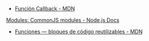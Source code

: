 * [Función Callback - MDN](https://developer.mozilla.org/es/docs/Glossary/Callback_function)
</p></details>

[Modules: CommonJS modules - Node.js Docs](https://nodejs.org/docs/latest/api/modules.html)
* [Funciones — bloques de código reutilizables - MDN](https://developer.mozilla.org/es/docs/Learn/JavaScript/Building_blocks/Functions)
</p></details>